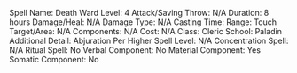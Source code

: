 
Spell Name: Death Ward
Level: 4
Attack/Saving Throw: N/A
Duration: 8 hours
Damage/Heal: N/A
Damage Type: N/A
Casting Time: 
Range: Touch
Target/Area: N/A
Components: N/A
Cost: N/A
Class: Cleric
School:  Paladin
Additional Detail: Abjuration
Per Higher Spell Level: N/A
Concentration Spell: N/A
Ritual Spell: No
Verbal Component: No
Material Component: Yes
Somatic Component: No
